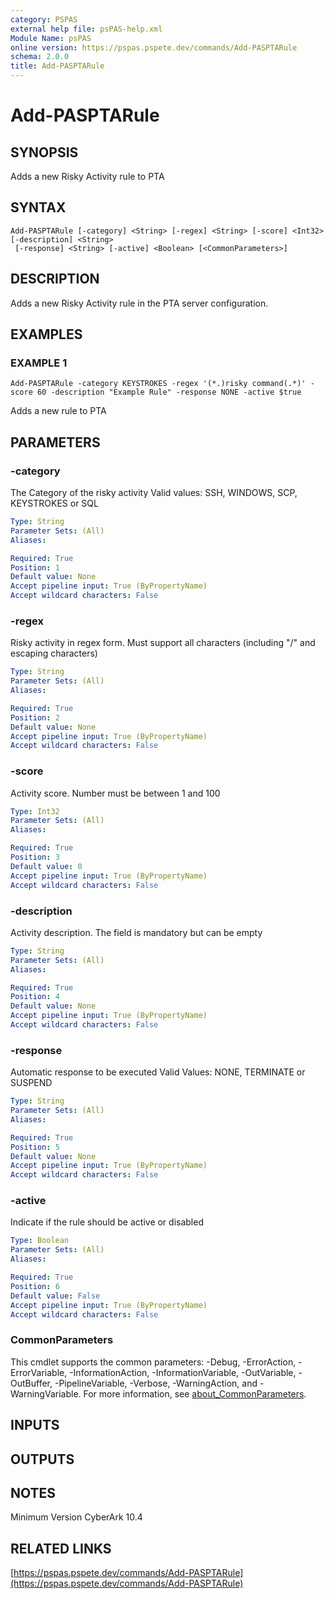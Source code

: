```yaml
---
category: PSPAS
external help file: psPAS-help.xml
Module Name: psPAS
online version: https://pspas.pspete.dev/commands/Add-PASPTARule
schema: 2.0.0
title: Add-PASPTARule
---
```


# Add-PASPTARule

## SYNOPSIS
Adds a new Risky Activity rule to PTA

## SYNTAX

```
Add-PASPTARule [-category] <String> [-regex] <String> [-score] <Int32> [-description] <String>
 [-response] <String> [-active] <Boolean> [<CommonParameters>]
```

## DESCRIPTION
Adds a new Risky Activity rule in the PTA server configuration.

## EXAMPLES

### EXAMPLE 1
```
Add-PASPTARule -category KEYSTROKES -regex '(*.)risky command(.*)' -score 60 -description "Example Rule" -response NONE -active $true
```

Adds a new rule to PTA

## PARAMETERS

### -category
The Category of the risky activity
Valid values: SSH, WINDOWS, SCP, KEYSTROKES or SQL

```yaml
Type: String
Parameter Sets: (All)
Aliases:

Required: True
Position: 1
Default value: None
Accept pipeline input: True (ByPropertyName)
Accept wildcard characters: False
```

### -regex
Risky activity in regex form.
Must support all characters (including "/" and escaping characters)

```yaml
Type: String
Parameter Sets: (All)
Aliases:

Required: True
Position: 2
Default value: None
Accept pipeline input: True (ByPropertyName)
Accept wildcard characters: False
```

### -score
Activity score.
Number must be between 1 and 100

```yaml
Type: Int32
Parameter Sets: (All)
Aliases:

Required: True
Position: 3
Default value: 0
Accept pipeline input: True (ByPropertyName)
Accept wildcard characters: False
```

### -description
Activity description.
The field is mandatory but can be empty

```yaml
Type: String
Parameter Sets: (All)
Aliases:

Required: True
Position: 4
Default value: None
Accept pipeline input: True (ByPropertyName)
Accept wildcard characters: False
```

### -response
Automatic response to be executed
Valid Values: NONE, TERMINATE or SUSPEND

```yaml
Type: String
Parameter Sets: (All)
Aliases:

Required: True
Position: 5
Default value: None
Accept pipeline input: True (ByPropertyName)
Accept wildcard characters: False
```

### -active
Indicate if the rule should be active or disabled

```yaml
Type: Boolean
Parameter Sets: (All)
Aliases:

Required: True
Position: 6
Default value: False
Accept pipeline input: True (ByPropertyName)
Accept wildcard characters: False
```

### CommonParameters
This cmdlet supports the common parameters: -Debug, -ErrorAction, -ErrorVariable, -InformationAction, -InformationVariable, -OutVariable, -OutBuffer, -PipelineVariable, -Verbose, -WarningAction, and -WarningVariable. For more information, see [about_CommonParameters](http://go.microsoft.com/fwlink/?LinkID=113216).

## INPUTS

## OUTPUTS

## NOTES
Minimum Version CyberArk 10.4

## RELATED LINKS

[https://pspas.pspete.dev/commands/Add-PASPTARule](https://pspas.pspete.dev/commands/Add-PASPTARule)

